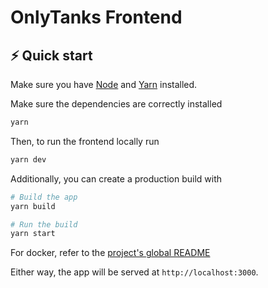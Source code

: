 # OnlyTanks Frontend

## ⚡️ Quick start

Make sure you have [Node](https://nodejs.org/en/download/) and [Yarn](https://classic.yarnpkg.com/lang/en/docs/install/#debian-stable) installed.

Make sure the dependencies are correctly installed
```bash
yarn
```

Then, to run the frontend locally run

```bash
yarn dev
```

Additionally, you can create a production build with

```bash
# Build the app
yarn build

# Run the build
yarn start
```

For docker, refer to the [project's global README](../README.md#-using-docker)

Either way, the app will be served at `http://localhost:3000`.
